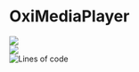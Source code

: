 # OxiMediaPlayer
<img src="https://img.shields.io/badge/version-1.0.0.0-0E15C0"> <br>
<img src="https://img.shields.io/badge/language-C%23-0E15C0"> <br>
<img alt="Lines of code" src="https://img.shields.io/tokei/lines/github/karolstawowski/OxiMediaPlayer">
